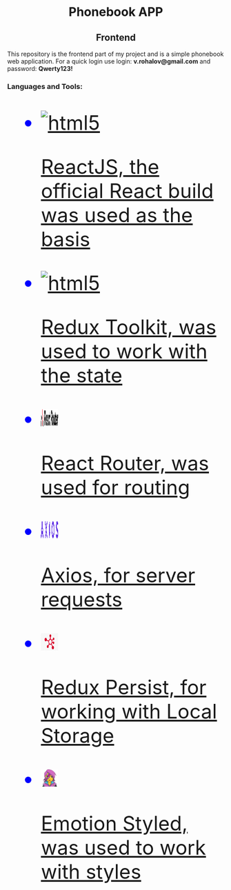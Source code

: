 <h1 align="center">Phonebook APP</h1>
<h2 align="center">Frontend</h2>
<p>This repository is the frontend part of my project and is a simple phonebook web
application. For a quick login use login: <strong>v.rohalov@gmail.com</strong> and password: <strong>Qwerty123!</strong>
</p>
<h3>Languages and Tools:</h3>
<ul style="color:blue;font-size:46px;">
    <li>
        <a href="https://react.dev/" target="_blank" rel="noreferrer">
            <img src="https://cdn.jsdelivr.net/gh/devicons/devicon/icons/react/react-original-wordmark.svg" alt="html5" width="40" height="40"/>
            <p>ReactJS, the official React build was used as the basis</p>
        </a>
    </li>
    <li>
        <a href="https://redux-toolkit.js.org/" target="_blank" rel="noreferrer">
            <img src="https://cdn.jsdelivr.net/gh/devicons/devicon/icons/redux/redux-original.svg" alt="html5" width="40" height="40"/>
            <p>Redux Toolkit, was used to work with the state</p>
        </a>
    </li>
    <li>
        <a href="https://reactrouter.com/" target="_blank" rel="noreferrer">
            <img src="./assets/react-router-color.svg" alt="html5" width="40" height="40"/>
            <p>React Router, was used for routing</p>
        </a>
    </li>
    <li>
        <a href="https://axios-http.com/" target="_blank" rel="noreferrer">
            <img src="./assets/Axios_logo.png" alt="html5" width="40" height="40"/>
            <p>Axios, for server requests</p>
        </a>
    </li>
    <li>
        <a href="https://github.com/rt2zz/redux-persist" target="_blank" rel="noreferrer">
            <img src="./assets/Persist.png" alt="html5" width="40" height="40"/>
            <p>Redux Persist, for working with Local Storage</p>
        </a>
    </li>
    <li>
        <a href="https://emotion.sh/" target="_blank" rel="noreferrer">
            <img src="./assets/emotion.png" alt="html5" width="40" height="40"/>
            <p>Emotion Styled, was used to work with styles</p>
        </a>
    </li>
</ul>

